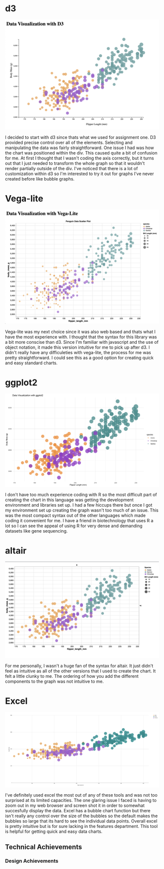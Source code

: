 # d3

![d3](img/D3.png)

I decided to start with d3 since thats what we used for assignment one. D3 provided precise control over all of the elements. Selecting and manipulating the data was fairly straightforward. One issue I had was how the chart was positioned within the div. This caused quite a bit of confusion for me. At first I thought that I wasn't coding the axis correctly, but it turns out that I just needed to transform the whole graph so that it wouldn't render partially outside of the div. I've noticed that there is a lot of customization within d3 so I'm interested to try it out for graphs I've never created before like bubble graphs.

# Vega-lite

![Vega](img/Veg-lite.png)

Vega-lite was my next choice since it was also web based and thats what I have the most experience with. I thought that the syntax for this library was a bit more conscise than d3. Since I'm familiar with javascript and the use of object notation, it made this version intuitive for me to pick up after d3. I didn't really have any difficuleties with vega-lite, the process for me was pretty straightforward. I could see this as a good option for creating quick and easy standard charts.

# ggplot2

![gg](img/ggplot2.png)

I don't have too much experience coding with R so the most difficult part of creating the chart in this language was getting the development environment and libraries set up. I had a few hiccups there but once I got my environment set up creating the graph wasn't too much of an issue. This was the most compact syntax out of the other languages which made coding it convenient for me. I have a friend in biotechnology that uses R a lot so I can see the appeal of using R for very dense and demanding datasets like gene sequencing.

# altair

![altair](img/altair.png)

For me personally, I wasn't a huge fan of the syntax for altair. It just didn't feel as intuitive as all of the other versions that I used to create the chart. It felt a little clunky to me. The ordering of how you add the different components to the graph was not intuitive to me.

# Excel

![excel](img/ExcelDataVis.png)

I've definitely used excel the most out of any of these tools and was not too surprised at its limited capacities. The one glaring issue I faced is having to zoom out in my web browser and screen shot it in order to somewhat succesfully display the data. Excel has a bubble chart function but there isn't really any control over the size of the bubbles so the default makes the bubbles so large that its hard to see the individual data points. Overall excel is pretty intuitive but is for sure lacking in the features department. This tool is helpful for getting quick and easy data charts.

## Technical Achievements

### Design Achievements
